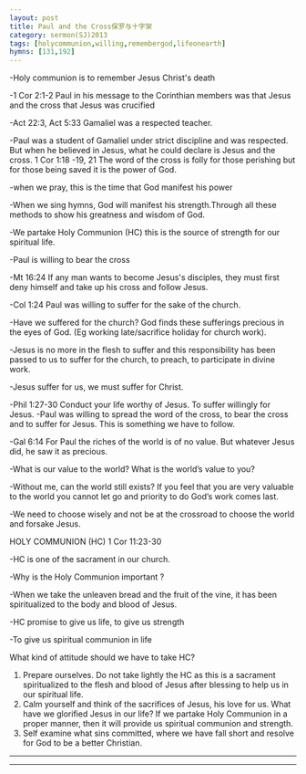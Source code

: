 ```yaml
---
layout: post
title: Paul and the Cross保罗与十字架
category: sermon(SJ)2013
tags: [holycommunion,willing,remembergod,lifeonearth]
hymns: [131,192]
---
```

-Holy communion is to remember Jesus Christ's death

-1 Cor 2:1-2 Paul in his message to the Corinthian members was that Jesus and the cross that Jesus was crucified

-Act 22:3, Act 5:33 Gamaliel was a respected teacher.

-Paul was a student of Gamaliel under strict discipline and was respected. But when he believed in Jesus, what he could declare is Jesus and the cross.
1 Cor 1:18 -19, 21 The word of the cross is folly for those perishing but for those being saved it is the power of God.

-when we pray, this is the time that God manifest his power 

-When we sing hymns, God will manifest his strength.Through all these methods to show his greatness and wisdom of God.

-We partake Holy Communion (HC) this is the source of strength for our spiritual life.

-Paul is willing to bear the cross

-Mt 16:24 If any man wants to become Jesus's disciples, they must first deny himself and take up his cross and follow Jesus.

-Col 1:24 Paul was willing to suffer for the sake of the church.

-Have we suffered for the church? God finds these sufferings precious in the eyes of God. (Eg working late/sacrifice holiday for church work).

-Jesus is no more in the flesh to suffer and this responsibility has been passed to us to suffer for the church, to preach, to participate in divine work.

-Jesus suffer for us, we must suffer for Christ.

-Phil 1:27-30 Conduct your life worthy of Jesus. To suffer willingly for Jesus. -Paul was willing to spread the word of the cross, to bear the cross and to suffer for Jesus. This is something we have to follow.

-Gal 6:14 For Paul the riches of the world is of no value. But whatever Jesus did, he saw it as precious.  

-What is our value to the world? What is the world’s value to you?

-Without me, can the world still exists? If you feel that you are very valuable to the world you cannot let go and priority to do God’s work comes last.

-We need to choose wisely and not be at the crossroad to choose the world and forsake Jesus. 

HOLY COMMUNION (HC) 
1 Cor 11:23-30 

-HC is one of the sacrament in our church. 

-Why is the Holy Communion important ? 

-When we take the unleaven bread and the fruit of the vine, it has been spiritualized to the body and blood of Jesus.

-HC promise to give us life, to give us strength

-To give us spiritual communion in life

What kind of attitude should we have to take HC?
1)	Prepare ourselves. Do not take lightly the HC as this is a sacrament spiritualized to the flesh and blood of Jesus after blessing to help us in our spiritual life.
2)	Calm yourself and think of the sacrifices of Jesus, his love for us. What have we glorified Jesus in our life? If we partake Holy Communion in a proper manner, then it will provide us spiritual communion and strength.
3)	Self examine what sins committed, where we have fall short  and resolve for God to be a better Christian.




----
****
